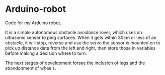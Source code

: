 Arduino-robot
=============

Code for my Arduino robot.

It is a simple autonomous obstacle avoidance rover, which uses an ultrasonic sensor to ping surfaces. 
When it gets within 30cm or less of an obstacle, it will stop, reverse and use the servo the sensor is mounted on
to pick up distance data from the left and right, then store those in variables before making a decision where
to turn.

The next stages of development forsee the inclusion of legs and the abandonment of wheels.
